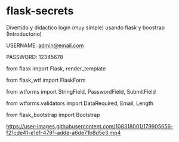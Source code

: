 # flask-secrets

Divertido y didactico login (muy simple) usando flask y boostrap (Introductorio)


USERNAME: admin@email.com


PASSWORD: 12345678



from flask import Flask, render_template

from flask_wtf import FlaskForm

from wtforms import StringField, PasswordField, SubmitField

from wtforms.validators import DataRequired, Email, Length

from flask_bootstrap import Bootstrap





https://user-images.githubusercontent.com/108318001/179905656-f21cde41-e1e1-4791-adde-a6de71b8d5e3.mp4

